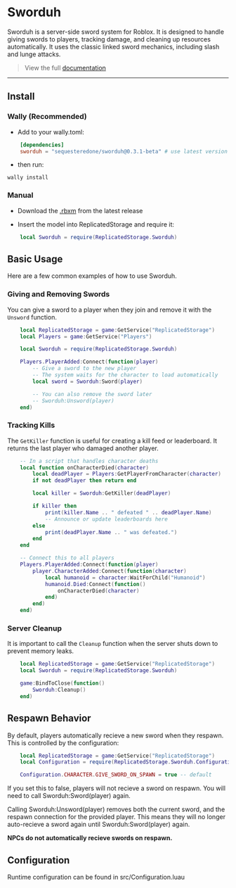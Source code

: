 # Sworduh

Sworduh is a server-side sword system for Roblox. It is designed to handle giving swords to players, tracking damage, and cleaning up resources automatically. It uses the classic linked sword mechanics, including slash and lunge attacks.

> View the full [documentation](https://sequesteredone.github.io/Sworduh/)

---

## Install

### Wally (Recommended)

- Add to your wally.toml:

```toml
    [dependencies]
    sworduh = "sequesteredone/sworduh@0.3.1-beta" # use latest version
```

- then run:

`wally install`

### Manual

- Download the [.rbxm](https://github.com/SequesteredOne/Sworduh/releases) from the latest release

- Insert the model into ReplicatedStorage and require it:

```lua
    local Sworduh = require(ReplicatedStorage.Sworduh)
```

## Basic Usage

Here are a few common examples of how to use Sworduh.

### Giving and Removing Swords

You can give a sword to a player when they join and remove it with the `Unsword` function.

```lua
    local ReplicatedStorage = game:GetService("ReplicatedStorage")
    local Players = game:GetService("Players")

    local Sworduh = require(ReplicatedStorage.Sworduh)

    Players.PlayerAdded:Connect(function(player)
        -- Give a sword to the new player
        -- The system waits for the character to load automatically
        local sword = Sworduh:Sword(player)

        -- You can also remove the sword later
        -- Sworduh:Unsword(player)
    end)
```

### Tracking Kills

The `GetKiller` function is useful for creating a kill feed or leaderboard. It returns the last player who damaged another player.

```lua
    -- In a script that handles character deaths
    local function onCharacterDied(character)
        local deadPlayer = Players:GetPlayerFromCharacter(character)
        if not deadPlayer then return end

        local killer = Sworduh:GetKiller(deadPlayer)

        if killer then
            print(killer.Name .. " defeated " .. deadPlayer.Name)
            -- Announce or update leaderboards here
        else
            print(deadPlayer.Name .. " was defeated.")
        end
    end

    -- Connect this to all players
    Players.PlayerAdded:Connect(function(player)
        player.CharacterAdded:Connect(function(character)
            local humanoid = character:WaitForChild("Humanoid")
            humanoid.Died:Connect(function()
                onCharacterDied(character)
            end)
        end)
    end)
```

### Server Cleanup

It is important to call the `Cleanup` function when the server shuts down to prevent memory leaks.

```lua
    local ReplicatedStorage = game:GetService("ReplicatedStorage")
    local Sworduh = require(ReplicatedStorage.Sworduh)

    game:BindToClose(function()
        Sworduh:Cleanup()
    end)
```

## Respawn Behavior

By default, players automatically recieve a new sword when they respawn.
This is controlled by the configuration:

```lua
    local ReplicatedStorage = game:GetService("ReplicatedStorage")
    local Configuration = require(ReplicatedStorage.Sworduh.Configuration)

    Configuration.CHARACTER.GIVE_SWORD_ON_SPAWN = true -- default
```

If you set this to false, players will not recieve a sword on respawn.
You will need to call Sworduh:Sword(player) again.

Calling Sworduh:Unsword(player) removes both the current sword,
and the respawn connection for the provided player.
This means they will no longer auto-recieve a sword again until Sworduh:Sword(player) again.

**NPCs do not automatically recieve swords on respawn.**

## Configuration

Runtime configuration can be found in src/Configuration.luau
